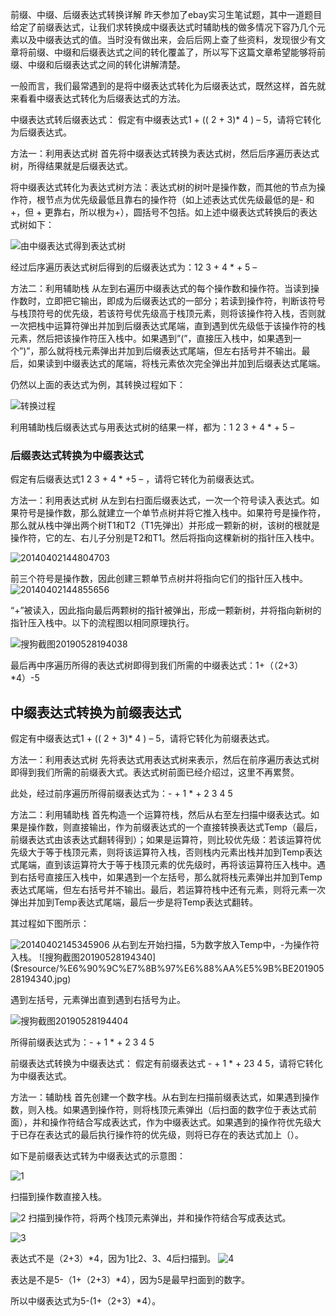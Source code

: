 前缀、中缀、后缀表达式转换详解
昨天参加了ebay实习生笔试题，其中一道题目给定了前缀表达式，让我们求转换成中缀表达式时辅助栈的做多情况下容乃几个元素以及中缀表达式的值。当时没有做出来，会后后网上查了些资料，发现很少有文章将前缀、中缀和后缀表达式之间的转化覆盖了，所以写下这篇文章希望能够将前缀、中缀和后缀表达式之间的转化讲解清楚。

一般而言，我们最常遇到的是将中缀表达式转化为后缀表达式，既然这样，首先就来看看中缀表达式转化为后缀表达式的方法。

中缀表达式转后缀表达式：
假定有中缀表达式1 + (( 2 + 3)* 4 ) – 5，请将它转化为后缀表达式。

方法一：利用表达式树
首先将中缀表达式转换为表达式树，然后后序遍历表达式树，所得结果就是后缀表达式。

将中缀表达式转化为表达式树方法：表达式树的树叶是操作数，而其他的节点为操作符，根节点为优先级最低且靠右的操作符（如上述表达式优先级最低的是- 和+，但 + 更靠右，所以根为+），圆括号不包括。如上述中缀表达式转换后的表达式树如下：

![由中缀表达式得到表达式树]($resource/%E7%94%B1%E4%B8%AD%E7%BC%80%E8%A1%A8%E8%BE%BE%E5%BC%8F%E5%BE%97%E5%88%B0%E8%A1%A8%E8%BE%BE%E5%BC%8F%E6%A0%91.jpg)

经过后序遍历表达式树后得到的后缀表达式为：12 3 + 4 * + 5 –

方法二：利用辅助栈
从左到右遍历中缀表达式的每个操作数和操作符。当读到操作数时，立即把它输出，即成为后缀表达式的一部分；若读到操作符，判断该符号与栈顶符号的优先级，若该符号优先级高于栈顶元素，则将该操作符入栈，否则就一次把栈中运算符弹出并加到后缀表达式尾端，直到遇到优先级低于该操作符的栈元素，然后把该操作符压入栈中。如果遇到”(”，直接压入栈中，如果遇到一个”)”，那么就将栈元素弹出并加到后缀表达式尾端，但左右括号并不输出。最后，如果读到中缀表达式的尾端，将栈元素依次完全弹出并加到后缀表达式尾端。

仍然以上面的表达式为例，其转换过程如下：

![转换过程]($resource/%E8%BD%AC%E6%8D%A2%E8%BF%87%E7%A8%8B.jpg)




利用辅助栈后缀表达式与用表达式树的结果一样，都为：1 2 3 + 4 * + 5 –

### 后缀表达式转换为中缀表达式
假定有后缀表达式1 2 3 + 4 * +5 – ，请将它转化为前缀表达式。

方法一：利用表达式树
从左到右扫面后缀表达式，一次一个符号读入表达式。如果符号是操作数，那么就建立一个单节点树并将它推入栈中。如果符号是操作符，那么就从栈中弹出两个树T1和T2（T1先弹出）并形成一颗新的树，该树的根就是操作符，它的左、右儿子分别是T2和T1。然后将指向这棵新树的指针压入栈中。

![20140402144804703]($resource/20140402144804703.jpg)

前三个符号是操作数，因此创建三颗单节点树并将指向它们的指针压入栈中。
![20140402144855656]($resource/20140402144855656.jpg)

“+”被读入，因此指向最后两颗树的指针被弹出，形成一颗新树，并将指向新树的指针压入栈中。以下的流程图以相同原理执行。

![搜狗截图20190528194038]($resource/%E6%90%9C%E7%8B%97%E6%88%AA%E5%9B%BE20190528194038.jpg)

最后再中序遍历所得的表达式树即得到我们所需的中缀表达式：1+（（2+3）*4）-5



## 中缀表达式转换为前缀表达式
假定有中缀表达式1 + (( 2 + 3)* 4 ) – 5，请将它转化为前缀表达式。

方法一：利用表达式树
先将表达式用表达式树来表示，然后在前序遍历表达式树即得到我们所需的前缀表大式。表达式树前面已经介绍过，这里不再累赘。

此处，经过前序遍历所得前缀表达式为：- + 1 * + 2 3 4 5

方法二：利用辅助栈
首先构造一个运算符栈，然后从右至左扫描中缀表达式。如果是操作数，则直接输出，作为前缀表达式的一个直接转换表达式Temp（最后，前缀表达式由该表达式翻转得到）；如果是运算符，则比较优先级：若该运算符优先级大于等于栈顶元素，则将该运算符入栈，否则栈内元素出栈并加到Temp表达式尾端，直到该运算符大于等于栈顶元素的优先级时，再将该运算符压入栈中。遇到右括号直接压入栈中，如果遇到一个左括号，那么就将栈元素弹出并加到Temp表达式尾端，但左右括号并不输出。最后，若运算符栈中还有元素，则将元素一次弹出并加到Temp表达式尾端，最后一步是将Temp表达式翻转。

  其过程如下图所示：

![20140402145345906]($resource/20140402145345906.jpg)
从右到左开始扫描，5为数字放入Temp中，-为操作符入栈。
![搜狗截图20190528194340]($resource/%E6%90%9C%E7%8B%97%E6%88%AA%E5%9B%BE20190528194340.jpg)

遇到左括号，元素弹出直到遇到右括号为止。

![搜狗截图20190528194404]($resource/%E6%90%9C%E7%8B%97%E6%88%AA%E5%9B%BE20190528194404.jpg)


所得前缀表达式为：- + 1 * + 2 3 4 5

前缀表达式转换为中缀表达式：
假定有前缀表达式 - + 1 * + 23 4 5，请将它转化为中缀表达式。

方法一：辅助栈
首先创建一个数字栈。从右到左扫描前缀表达式，如果遇到操作数，则入栈。如果遇到操作符，则将栈顶元素弹出（后扫面的数字位于表达式前面），并和操作符结合写成表达式，作为中缀表达式。如果遇到的操作符优先级大于已存在表达式的最后执行操作符的优先级，则将已存在的表达式加上（）。

如下是前缀表达式转为中缀表达式的示意图：

![1]($resource/1.jpg)

扫描到操作数直接入栈。

![2]($resource/2.jpg)
扫描到操作符，将两个栈顶元素弹出，并和操作符结合写成表达式。


![3]($resource/3.jpg)



表达式不是（2+3）*4，因为1比2、3、4后扫描到。
![4]($resource/4.jpg)

表达是不是5-（1+（2+3）*4），因为5是最早扫面到的数字。

所以中缀表达式为5-(1+（2+3）*4）。